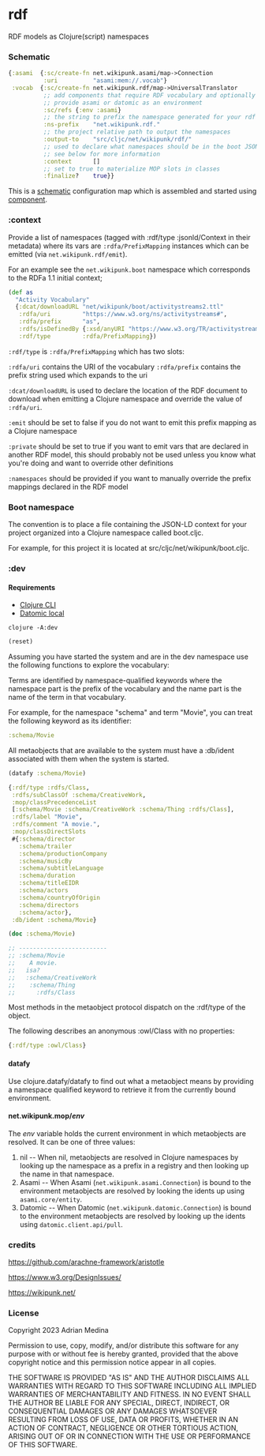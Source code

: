 # rdf
RDF models as Clojure(script) namespaces

### Schematic

``` clojure
{:asami  {:sc/create-fn net.wikipunk.asami/map->Connection
          :uri          "asami:mem://.vocab"}
 :vocab  {:sc/create-fn net.wikipunk.rdf/map->UniversalTranslator
          ;; add components that require RDF vocabulary and optionally
          ;; provide asami or datomic as an environment
          :sc/refs {:env :asami}
          ;; the string to prefix the namespace generated for your rdf models
          :ns-prefix    "net.wikipunk.rdf." 
          ;; the project relative path to output the namespaces
          :output-to    "src/cljc/net/wikipunk/rdf/"
          ;; used to declare what namespaces should be in the boot JSON-LD context
          ;; see below for more information
          :context      []
          ;; set to true to materialize MOP slots in classes
          :finalize?    true}}
```

This is a [schematic](https://github.com/walmartlabs/schematic)
configuration map which is assembled and started using
[component](https://github.com/stuartsierra/component).

### :context
Provide a list of namespaces (tagged with :rdf/type :jsonld/Context in
their metadata) where its vars are `:rdfa/PrefixMapping` instances
which can be emitted (via `net.wikipunk.rdf/emit`). 

For an example see the `net.wikipunk.boot` namespace which corresponds
to the RDFa 1.1 initial context;

``` clojure
(def as
  "Activity Vocabulary"
  {:dcat/downloadURL "net/wikipunk/boot/activitystreams2.ttl"
   :rdfa/uri         "https://www.w3.org/ns/activitystreams#",
   :rdfa/prefix      "as",
   :rdfs/isDefinedBy {:xsd/anyURI "https://www.w3.org/TR/activitystreams-vocabulary/"},
   :rdf/type         :rdfa/PrefixMapping})
```

`:rdf/type` is `:rdfa/PrefixMapping` which has two slots:

`:rdfa/uri` contains the URI of the vocabulary
`:rdfa/prefix` contains the prefix string used which expands to the
uri 

`:dcat/downloadURL` is used to declare the location of the RDF
document to download when emitting a Clojure namespace and override
the value of `:rdfa/uri`.

`:emit` should be set to false if you do not want to emit this prefix
mapping as a Clojure namespace

`:private` should be set to true if you want to emit vars that are
declared in another RDF model, this should probably not be used unless
you know what you're doing and want to override other definitions

`:namespaces` should be provided if you want to manually override the
prefix mappings declared in the RDF model

### Boot namespace
The convention is to place a file containing the JSON-LD context for
your project organized into a Clojure namespace called boot.cljc. 

For example, for this project it is located at
src/cljc/net/wikipunk/boot.cljc.

### :dev

#### Requirements
* [Clojure CLI](https://clojure.org/guides/install_clojure)
* [Datomic local](https://docs.datomic.com/cloud/datomic-local.html)

``` shell
clojure -A:dev
```

``` clojure
(reset)
```

Assuming you have started the system and are in the dev namespace use
the following functions to explore the vocabulary:

Terms are identified by namespace-qualified keywords where the
namespace part is the prefix of the vocabulary and the name part is
the name of the term in that vocabulary.

For example, for the namespace "schema" and term "Movie", you can
treat the following keyword as its identifier:

``` clojure
:schema/Movie
```

All metaobjects that are available to the system must have a :db/ident
associated with them when the system is started.

``` clojure
(datafy :schema/Movie)
```

``` clojure
{:rdf/type :rdfs/Class,
 :rdfs/subClassOf :schema/CreativeWork,
 :mop/classPrecedenceList
 [:schema/Movie :schema/CreativeWork :schema/Thing :rdfs/Class],
 :rdfs/label "Movie",
 :rdfs/comment "A movie.",
 :mop/classDirectSlots
 #{:schema/director
   :schema/trailer
   :schema/productionCompany
   :schema/musicBy
   :schema/subtitleLanguage
   :schema/duration
   :schema/titleEIDR
   :schema/actors
   :schema/countryOfOrigin
   :schema/directors
   :schema/actor},
 :db/ident :schema/Movie}
```

``` clojure
(doc :schema/Movie)
```

``` clojure
;; -------------------------
;; :schema/Movie
;;    A movie.
;;   isa?
;;   :schema/CreativeWork
;;    :schema/Thing
;;      :rdfs/Class
```

Most methods in the metaobject protocol dispatch on the :rdf/type of
the object.

The following describes an anonymous :owl/Class with no properties:
``` clojure
{:rdf/type :owl/Class}
```

#### datafy
Use clojure.datafy/datafy to find out what a metaobject means by
providing a namespace qualified keyword to retrieve it from the
currently bound environment.

#### net.wikipunk.mop/*env*
The *env* variable holds the current environment in which metaobjects
are resolved. It can be one of three values:

1. nil -- When nil, metaobjects are resolved in Clojure namespaces by
   looking up the namespace as a prefix in a registry and then looking
   up the name in that namespace.
2. Asami -- When Asami (`net.wikipunk.asami.Connection`) is bound
   to the environment metaobjects are resolved by looking the idents
   up using `asami.core/entity`.
3. Datomic -- When Datomic (`net.wikipunk.datomic.Connection`) is
   bound to the environment metaobjects are resolved by looking up the
   idents using `datomic.client.api/pull`.


### credits
https://github.com/arachne-framework/aristotle

https://www.w3.org/DesignIssues/

https://wikipunk.net/

### License
Copyright 2023 Adrian Medina

Permission to use, copy, modify, and/or distribute this software for
any purpose with or without fee is hereby granted, provided that the
above copyright notice and this permission notice appear in all
copies.

THE SOFTWARE IS PROVIDED "AS IS" AND THE AUTHOR DISCLAIMS ALL
WARRANTIES WITH REGARD TO THIS SOFTWARE INCLUDING ALL IMPLIED
WARRANTIES OF MERCHANTABILITY AND FITNESS. IN NO EVENT SHALL THE
AUTHOR BE LIABLE FOR ANY SPECIAL, DIRECT, INDIRECT, OR CONSEQUENTIAL
DAMAGES OR ANY DAMAGES WHATSOEVER RESULTING FROM LOSS OF USE, DATA OR
PROFITS, WHETHER IN AN ACTION OF CONTRACT, NEGLIGENCE OR OTHER
TORTIOUS ACTION, ARISING OUT OF OR IN CONNECTION WITH THE USE OR
PERFORMANCE OF THIS SOFTWARE.
